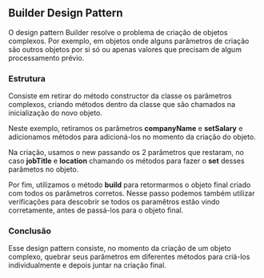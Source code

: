 ## Builder Design Pattern

O design pattern Builder resolve o problema de criação de objetos complexos. Por exemplo, em objetos onde alguns parâmetros de criação são outros objetos por si só ou apenas valores que precisam de algum processamento prévio.

### Estrutura

Consiste em retirar do método constructor da classe os parâmetros complexos, criando métodos dentro da classe que são chamados na inicialização do novo objeto.

Neste exemplo, retiramos os parâmetros **companyName** e **setSalary** e adicionamos métodos para adicioná-los no momento da criação do objeto.

Na criação, usamos o new passando os 2 parâmetros que restaram, no caso **jobTitle** e **location** chamando os métodos para fazer o __set__ desses parâmetos no objeto.

Por fim, utilizamos o método **build** para retormarmos o objeto final criado com todos os parâmetros corretos. Nesse passo podemos também utilizar verificações para descobrir se todos os paramêtros estão vindo corretamente, antes de passá-los para o objeto final.

### Conclusão

Esse design pattern consiste, no momento da criação de um objeto complexo, quebrar seus parâmetros em diferentes métodos para criá-los individualmente e depois juntar na criação final.
